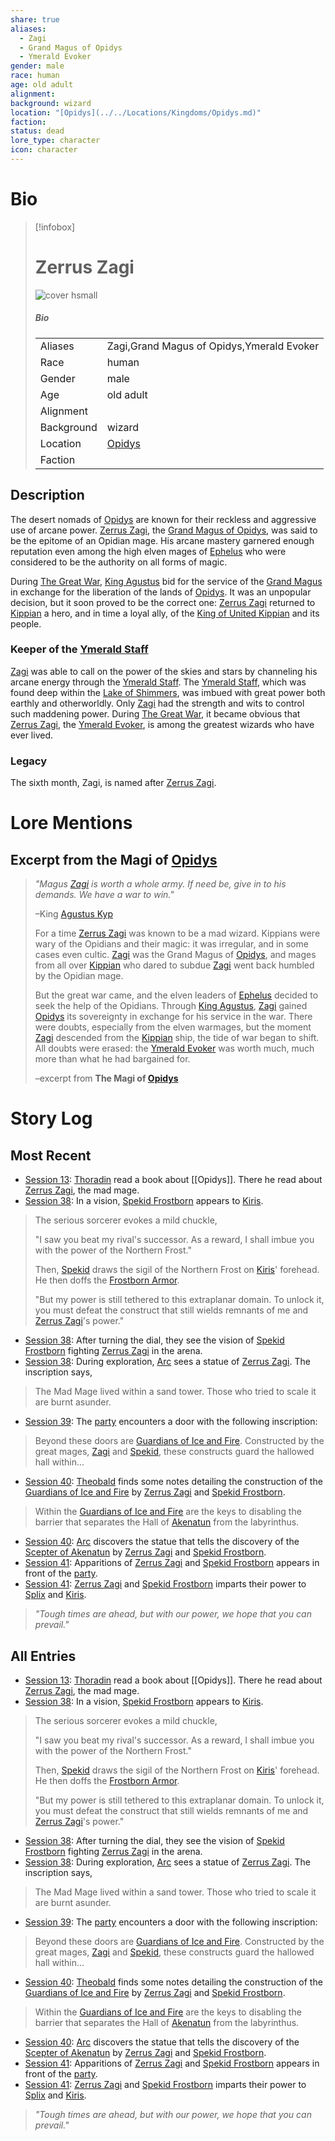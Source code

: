 ```yaml
---
share: true
aliases:
  - Zagi
  - Grand Magus of Opidys
  - Ymerald Evoker
gender: male
race: human
age: old adult
alignment: 
background: wizard
location: "[Opidys](../../Locations/Kingdoms/Opidys.md)"
faction: 
status: dead
lore_type: character
icon: character
---
```

# Bio
> [!infobox]
> # Zerrus Zagi
> ![cover hsmall](insertimage.png)
> ##### Bio
> |  |  |
> | ---- | ---- |
> | Aliases | Zagi,Grand Magus of Opidys,Ymerald Evoker|
> | Race| human |
> | Gender| male|
> | Age | old adult|
> | Alignment|| 
> | Background| wizard|
> | Location|  [Opidys](../../Locations/Kingdoms/Opidys.md)|
> | Faction| | 
## Description
The desert nomads of [Opidys](../../Locations/Kingdoms/Opidys.md) are known for their reckless and aggressive use of arcane power. [Zerrus Zagi](Zerrus%20Zagi.md), the [Grand Magus of Opidys](Zerrus%20Zagi.md), was said to be the epitome of an Opidian mage. His arcane mastery garnered enough reputation even among the high elven mages of [Ephelus](../../Locations/Kingdoms/Elven%20Kingdom%20of%20Ephelus.md) who were considered to be the authority on all forms of magic.

During [The Great War](../Kippian-Sumber%20War.md), [King Agustus](../../../Agustus%20Kyp.md) bid for the service of the [Grand Magus](Zerrus%20Zagi.md) in exchange for the liberation of the lands of [Opidys](../../Locations/Kingdoms/Opidys.md). It was an unpopular decision, but it soon proved to be the correct one: [Zerrus Zagi](Zerrus%20Zagi.md) returned to [Kippian](../../Locations/Continents/Kippian.md) a hero, and in time a loyal ally, of the [King of United Kippian](../../../Agustus%20Kyp.md) and its people.
### Keeper of the [Ymerald Staff](../../Items/Mythic%20Items/Ymerald%20Staff.md)
[Zagi](Zerrus%20Zagi.md) was able to call on the power of the skies and stars by channeling his arcane energy through the [Ymerald Staff](../../Items/Mythic%20Items/Ymerald%20Staff.md). The [Ymerald Staff](../../Items/Mythic%20Items/Ymerald%20Staff.md), which was found deep within the [Lake of Shimmers](../../Locations/Areas/Lake%20of%20Shimmers.md), was imbued with great power both earthly and otherworldly. Only [Zagi](Zerrus%20Zagi.md) had the strength and wits to control such maddening power. During [The Great War](../Kippian-Sumber%20War.md), it became obvious that [Zerrus Zagi](Zerrus%20Zagi.md), the [Ymerald Evoker](Zerrus%20Zagi.md), is among the greatest wizards who have ever lived.
### Legacy
The sixth month, Zagi, is named after [Zerrus Zagi](Zerrus%20Zagi.md).
# Lore Mentions
## Excerpt from the Magi of [Opidys](../../Locations/Kingdoms/Opidys.md)
>*"Magus [Zagi](Zerrus%20Zagi.md) is worth a whole army. If need be, give in to his demands. We have a war to win."*
>
> –King [Agustus Kyp](../../../Agustus%20Kyp.md)
> 
> For a time [Zerrus Zagi](Zerrus%20Zagi.md) was known to be a mad wizard. Kippians were wary of the Opidians and their magic: it was irregular, and in some cases even cultic. [Zagi](Zerrus%20Zagi.md) was the Grand Magus of [Opidys](../../Locations/Kingdoms/Opidys.md), and mages from all over [Kippian](../../Locations/Kingdoms/Kingdom%20of%20United%20Kippian.md) who dared to subdue [Zagi](Zerrus%20Zagi.md) went back humbled by the Opidian mage.
>
>But the great war came, and the elven leaders of [Ephelus](../../Locations/Kingdoms/Elven%20Kingdom%20of%20Ephelus.md) decided to seek the help of the Opidians. Through [King Agustus](../../../Agustus%20Kyp.md), [Zagi](Zerrus%20Zagi.md) gained [Opidys](../../Locations/Kingdoms/Opidys.md) its sovereignty in exchange for his service in the war. There were doubts, especially from the elven warmages, but the moment [Zagi](Zerrus%20Zagi.md) descended from the [Kippian](../../Locations/Kingdoms/Kingdom%20of%20United%20Kippian.md) ship, the tide of war began to shift. All doubts were erased: the [Ymerald Evoker](Zerrus%20Zagi.md) was worth much, much more than what he had bargained for.
>
>–excerpt from **The Magi of [Opidys](../../Locations/Kingdoms/Opidys.md)**
# Story Log
## Most Recent
- [Session 13](../../../Session%2013.md): [Thoradin](Thoradin%20Goodman.md) read a book about [[Opidys]]. There he read about [Zerrus Zagi](Zerrus%20Zagi.md), the mad mage.
- [Session 38](../../Session%20Log/Session%2038.md): In a vision, [Spekid Frostborn](Spekid%20Frostborn.md) appears to [Kiris](Kiris%20Acquermann.md).
> The serious sorcerer evokes a mild chuckle,
>
> "I saw you beat my rival's successor. As a reward, I shall imbue you with the power of the Northern Frost."
>
> Then, [Spekid](Spekid%20Frostborn.md) draws the sigil of the Northern Frost on [Kiris](Kiris%20Acquermann.md)' forehead. He then doffs the [Frostborn Armor](Frostborn%20Armor.md).
>
> "But my power is still tethered to this extraplanar domain. To unlock it, you must defeat the construct that still wields remnants of me and [Zerrus Zagi](Zerrus%20Zagi.md)'s power."
- [Session 38](../../Session%20Log/Session%2038.md): After turning the dial, they see the vision of [Spekid Frostborn](Spekid%20Frostborn.md) fighting [Zerrus Zagi](Zerrus%20Zagi.md) in the arena.
- [Session 38](../../Session%20Log/Session%2038.md): During exploration, [Arc](Arc.md) sees a statue of [Zerrus Zagi](Zerrus%20Zagi.md). The inscription says,
> The Mad Mage lived within a sand tower. Those who tried to scale it are burnt asunder.
- [Session 39](../../Session%20Log/Session%2039.md): The [party](Seven%20Up....md) encounters a door with the following inscription:
> Beyond these doors are [Guardians of Ice and Fire](Guardians%20of%20Ice%20and%20Fire.md). Constructed by the great mages, [Zagi](Zerrus%20Zagi.md) and [Spekid](Spekid%20Frostborn.md), these constructs guard the hallowed hall within...
- [Session 40](../../Session%20Log/Session%2040.md): [Theobald](Theobald%20Clayhollow.md) finds some notes detailing the construction of the [Guardians of Ice and Fire](Guardians%20of%20Ice%20and%20Fire.md) by [Zerrus Zagi](Zerrus%20Zagi.md) and [Spekid Frostborn](Spekid%20Frostborn.md).
> Within the [Guardians of Ice and Fire](Guardians%20of%20Ice%20and%20Fire.md) are the keys to disabling the barrier that separates the Hall of [Akenatun](Akenatun.md) from the labyrinthus.
- [Session 40](../../Session%20Log/Session%2040.md): [Arc](Arc.md) discovers the statue that tells the discovery of the [Scepter of Akenatun](Scepter%20of%20Akenatun.md) by [Zerrus Zagi](Zerrus%20Zagi.md) and [Spekid Frostborn](Spekid%20Frostborn.md).
- [Session 41](../../Session%20Log/Session%2041.md): Apparitions of [Zerrus Zagi](Zerrus%20Zagi.md) and [Spekid Frostborn](Spekid%20Frostborn.md) appears in front of the [party](Seven%20Up....md).
- [Session 41](../../Session%20Log/Session%2041.md): [Zerrus Zagi](Zerrus%20Zagi.md) and [Spekid Frostborn](Spekid%20Frostborn.md) imparts their power to [Splix](Spraugh%20'Splix'%20Calix.md) and [Kiris](Kiris%20Acquermann.md).
> *"Tough times are ahead, but with our power, we hope that you can prevail."*

## All Entries
- [Session 13](../../../Session%2013.md): [Thoradin](Thoradin%20Goodman.md) read a book about [[Opidys]]. There he read about [Zerrus Zagi](Zerrus%20Zagi.md), the mad mage.
- [Session 38](../../Session%20Log/Session%2038.md): In a vision, [Spekid Frostborn](Spekid%20Frostborn.md) appears to [Kiris](Kiris%20Acquermann.md).
> The serious sorcerer evokes a mild chuckle,
>
> "I saw you beat my rival's successor. As a reward, I shall imbue you with the power of the Northern Frost."
>
> Then, [Spekid](Spekid%20Frostborn.md) draws the sigil of the Northern Frost on [Kiris](Kiris%20Acquermann.md)' forehead. He then doffs the [Frostborn Armor](Frostborn%20Armor.md).
>
> "But my power is still tethered to this extraplanar domain. To unlock it, you must defeat the construct that still wields remnants of me and [Zerrus Zagi](Zerrus%20Zagi.md)'s power."
- [Session 38](../../Session%20Log/Session%2038.md): After turning the dial, they see the vision of [Spekid Frostborn](Spekid%20Frostborn.md) fighting [Zerrus Zagi](Zerrus%20Zagi.md) in the arena.
- [Session 38](../../Session%20Log/Session%2038.md): During exploration, [Arc](Arc.md) sees a statue of [Zerrus Zagi](Zerrus%20Zagi.md). The inscription says,
> The Mad Mage lived within a sand tower. Those who tried to scale it are burnt asunder.
- [Session 39](../../Session%20Log/Session%2039.md): The [party](Seven%20Up....md) encounters a door with the following inscription:
> Beyond these doors are [Guardians of Ice and Fire](Guardians%20of%20Ice%20and%20Fire.md). Constructed by the great mages, [Zagi](Zerrus%20Zagi.md) and [Spekid](Spekid%20Frostborn.md), these constructs guard the hallowed hall within...
- [Session 40](../../Session%20Log/Session%2040.md): [Theobald](Theobald%20Clayhollow.md) finds some notes detailing the construction of the [Guardians of Ice and Fire](Guardians%20of%20Ice%20and%20Fire.md) by [Zerrus Zagi](Zerrus%20Zagi.md) and [Spekid Frostborn](Spekid%20Frostborn.md).
> Within the [Guardians of Ice and Fire](Guardians%20of%20Ice%20and%20Fire.md) are the keys to disabling the barrier that separates the Hall of [Akenatun](Akenatun.md) from the labyrinthus.
- [Session 40](../../Session%20Log/Session%2040.md): [Arc](Arc.md) discovers the statue that tells the discovery of the [Scepter of Akenatun](Scepter%20of%20Akenatun.md) by [Zerrus Zagi](Zerrus%20Zagi.md) and [Spekid Frostborn](Spekid%20Frostborn.md).
- [Session 41](../../Session%20Log/Session%2041.md): Apparitions of [Zerrus Zagi](Zerrus%20Zagi.md) and [Spekid Frostborn](Spekid%20Frostborn.md) appears in front of the [party](Seven%20Up....md).
- [Session 41](../../Session%20Log/Session%2041.md): [Zerrus Zagi](Zerrus%20Zagi.md) and [Spekid Frostborn](Spekid%20Frostborn.md) imparts their power to [Splix](Spraugh%20'Splix'%20Calix.md) and [Kiris](Kiris%20Acquermann.md).
> *"Tough times are ahead, but with our power, we hope that you can prevail."*
